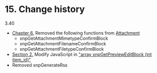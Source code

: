 # 15. Change history

3.40

* [Chapter 6.](https://xoonips.osdn.jp/manuals/commonlib-340/attachment.html) Removed the following functions from [Attachment](https://xoonips.osdn.jp/manuals/commonlib-340/attachment.html)
  * xnpGetAttachmentMimetypeConfirmBlock
  * xnpGetAttachmentFilenameConfirmBlock
  * xnpGetAttachmentFiletypeConfirmBlock
* [Section 2.](https://xoonips.osdn.jp/manuals/commonlib-340/preview.html#func-xnpGetPreviewEditBlock) Modify JavaScript in ["array xnpGetPreviewEditBlock \(int item\_id\)"](https://xoonips.osdn.jp/manuals/commonlib-340/preview.html#func-xnpGetPreviewEditBlock)
* Removed xnpGenerateRss

